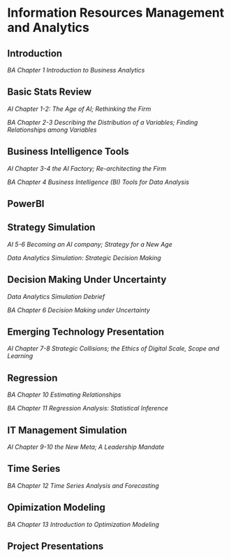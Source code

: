# Information Resources Management and Analytics


## Introduction

*BA Chapter 1 Introduction to Business Analytics*

## Basic Stats Review

*AI Chapter 1-2: The Age of AI; Rethinking the Firm*

*BA Chapter 2-3 Describing the Distribution of a Variables; Finding Relationships among Variables*

## Business Intelligence Tools

*AI Chapter 3-4 the AI Factory; Re-architecting the Firm*

*BA Chapter 4 Business Intelligence (BI) Tools for Data Analysis*

## PowerBI

## Strategy Simulation

*AI 5-6 Becoming an AI company; Strategy for a New Age*

*Data Analytics Simulation: Strategic Decision Making*

## Decision Making Under Uncertainty

*Data Analytics Simulation Debrief* 

*BA Chapter 6 Decision Making under Uncertainty*

## Emerging Technology Presentation

*AI Chapter 7-8 Strategic Collisions; the Ethics of Digital Scale, Scope and Learning*

## Regression

*BA Chapter 10 Estimating Relationships* 

*BA Chapter 11 Regression Analysis: Statistical Inference*

## IT Management Simulation

*AI Chapter 9-10 the New Meta; A Leadership Mandate*

## Time Series

*BA Chapter 12 Time Series Analysis and Forecasting*

## Opimization Modeling

*BA Chapter 13 Introduction to Optimization Modeling*

## Project Presentations